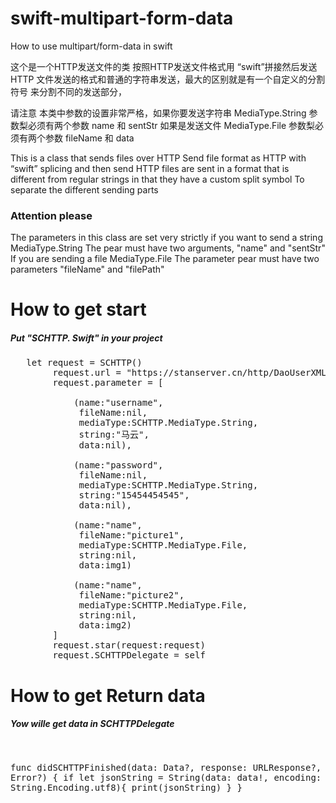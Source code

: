 # swift-multipart-form-data
How to use multipart/form-data in swift

 这个是一个HTTP发送文件的类
 按照HTTP发送文件格式用 “swift”拼接然后发送
 HTTP 文件发送的格式和普通的字符串发送，最大的区别就是有一个自定义的分割符号
 来分割不同的发送部分，
 
 请注意
 本类中参数的设置非常严格，如果你要发送字符串
 MediaType.String
 参数梨必须有两个参数 name 和 sentStr
 如果是发送文件
 MediaType.File
 参数梨必须有两个参数  fileName 和 data
 
 
 
 This is a class that sends files over HTTP
 Send file format as HTTP with “swift” splicing and then send
 HTTP files are sent in a format that is different from regular strings in that they have a custom split symbol
 To separate the different sending parts
 

 <h3>Attention please</h3>
 The parameters in this class are set very strictly if you want to send a string
 MediaType.String
 The pear must have two arguments, "name" and "sentStr"
 If you are sending a file
 MediaType.File
 The parameter pear must have two parameters "fileName" and "filePath"

  
  
  <h1>How to get start</h1>
  <h5>Put "SCHTTP. Swift" in your project</h5>
 
<pre>
   let request = SCHTTP()
        request.url = "https://stanserver.cn/http/DaoUserXML/addUser.do"
        request.parameter = [
        
            (name:"username",
             fileName:nil,
             mediaType:SCHTTP.MediaType.String,
             string:"马云",
             data:nil),
             
            (name:"password",
             fileName:nil,
             mediaType:SCHTTP.MediaType.String,
             string:"15454454545",
             data:nil),
             
            (name:"name",
             fileName:"picture1",
             mediaType:SCHTTP.MediaType.File,
             string:nil,
             data:img1)
             
            (name:"name",
             fileName:"picture2",
             mediaType:SCHTTP.MediaType.File,
             string:nil,
             data:img2)
        ]
        request.star(request:request)
        request.SCHTTPDelegate = self    
</pre>    
        
  <h1>How to get Return data</h1>        
  <h5>Yow wille get data in SCHTTPDelegate</h5>
  <pre>
  
  func didSCHTTPFinished(data: Data?, response: URLResponse?, error: Error?) {
         if let jsonString = String(data: data!, encoding: String.Encoding.utf8){
         print(jsonString)
      }
    }
  
  </pre>
  
  
